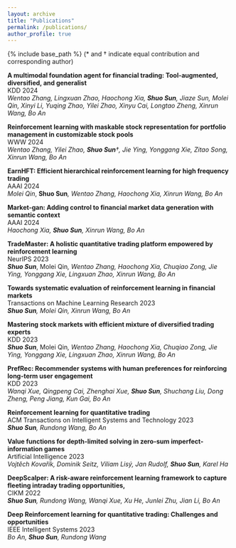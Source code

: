 ```yaml
---
layout: archive
title: "Publications"
permalink: /publications/
author_profile: true
---
```


<!-- {% if site.author.googlescholar %}
  <div class="wordwrap">You can also find my articles on <a href="{{site.author.googlescholar}}"> Google Scholar profile</a>.</div>
{% endif %} -->

{% include base_path %}
(* and † indicate equal contribution and corresponding author)

**A multimodal foundation agent for financial trading: Tool-augmented, diversified, and generalist**<br>
KDD 2024<br>
*Wentao Zhang, Lingxuan Zhao, Haochong Xia, **Shuo Sun**, Jiaze Sun, Molei Qin, Xinyi Li, Yuqing Zhao,
Yilei Zhao, Xinyu Cai, Longtao Zheng, Xinrun Wang, Bo An*

**Reinforcement learning with maskable stock representation for portfolio management in customizable stock pools**<br>
WWW 2024<br>
*Wentao Zhang, Yilei Zhao, **Shuo Sun**†, Jie Ying, Yonggang Xie, Zitao Song, Xinrun Wang, Bo An*

**EarnHFT: Efficient hierarchical reinforcement learning for high frequency trading**<br>
AAAI 2024<br>
*Molei Qin<sup>*</sup>, **Shuo Sun**<sup>*</sup>, Wentao Zhang, Haochong Xia, Xinrun Wang, Bo An*

**Market-gan: Adding control to financial market data generation with semantic context**<br>
AAAI 2024<br>
*Haochong Xia, **Shuo Sun**, Xinrun Wang, Bo An*

**TradeMaster: A holistic quantitative trading platform empowered by reinforcement learning**<br>
NeurIPS 2023<br>
***Shuo Sun**<sup>*</sup>, Molei Qin<sup>*</sup>, Wentao Zhang, Haochong Xia, Chuqiao Zong, Jie Ying, Yonggang Xie, Lingxuan Zhao, Xinrun Wang, Bo An*

**Towards systematic evaluation of reinforcement learning in financial markets**<br>
Transactions on Machine Learning Research 2023<br>
***Shuo Sun**, Molei Qin, Xinrun Wang, Bo An*

**Mastering stock markets with efficient mixture of diversified trading experts**<br>
KDD 2023<br>
***Shuo Sun**<sup>*</sup>, Molei Qin<sup>*</sup>, Wentao Zhang, Haochong Xia, Chuqiao Zong, Jie Ying, Yonggang Xie, Lingxuan Zhao, Xinrun Wang, Bo An*

**PrefRec: Recommender systems with human preferences for reinforcing long-term user engagement**<br>
KDD 2023<br>
*Wanqi Xue, Qingpeng Cai, Zhenghai Xue, **Shuo Sun**, Shuchang Liu, Dong Zheng, Peng Jiang, Kun
Gai, Bo An*

**Reinforcement learning for quantitative trading**<br>
ACM Transactions on Intelligent Systems and Technology 2023<br>
***Shuo Sun**, Rundong Wang, Bo An*

**Value functions for depth-limited solving in zero-sum imperfect-information games**<br>
Artificial Intelligence 2023<br>
*Vojtěch Kovařík, Dominik Seitz, Viliam Lisý, Jan Rudolf, **Shuo Sun**, Karel Ha*

**DeepScalper: A risk-aware reinforcement learning framework to capture fleeting intraday trading opportunities,**<br>
CIKM 2022<br>
***Shuo Sun**, Rundong Wang, Wanqi Xue, Xu He, Junlei Zhu, Jian Li, Bo An*

**Deep Reinforcement learning for quantitative trading: Challenges and opportunities**<br>
IEEE Intelligent Systems 2023<br>
*Bo An, **Shuo Sun**, Rundong Wang*